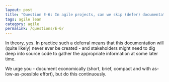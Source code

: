 ```yaml
---
layout: post
title: "Question E-6: In agile projects, can we skip (defer) documentation for a while and focus only on implementing?"
tags: agile lean
category: agile
permalink: /questions/E-6/
---
```



In theory, yes. In practice such a deferral means that this documentation will (quite likely) never ever be created - and stakeholders might need to dig deep into source code to gather the appropriate information at some later time.

We urge you - document economically (short, brief, compact and with as-low-as-possible effort), but do this continuously.
